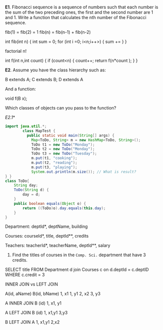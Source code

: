 **E1**. Fibonacci sequence is a sequence of numbers such that each number is the sum of the two preceding ones, the first and the second number are 1 and 1. Write a function that calculates the nth number of the Fibonacci sequence.


fib(1) = fib(2) = 1
fib(n) = fib(n-1) + fib(n-2)


int fib(int n) {
    int sum = 0;
    for (int i =0; i<n;i++>) {
        sum += 
    }
}

factorial n!

int f(int n,int count) {
    if (count<n) {
    count++;
    return f(n*count    );
    }
}

**E2**. Assume you have the class hierarchy such as:

B extends A; C extends B; D extends A

And a function:

void f(B x);

Which classes of objects can you pass to the function?


*E2.1**

```Java
import java.util.*;
        class MapTest {
          public static void main(String[] args) {
            Map<ToDo, String> m = new HashMap<ToDo, String>();
            ToDo t1 = new ToDo("Monday");
            ToDo t2 = new ToDo("Monday");
            ToDo t3 = new ToDo("Tuesday");
            m.put(t1, "cooking");
            m.put(t2, "reading");
            m.put(t3, "playing");
            System.out.println(m.size()); // What is result?
} }
class ToDo{
    String day;
    ToDo(String d) { 
        day = d; 
    }
    public boolean equals(Object o) {
        return ((ToDo)o).day.equals(this.day);
    }
}
```


Department: deptId*, deptName, building

Courses: courseId*, title, deptId**, credits

Teachers: teacherId*, teacherName, deptId**, salary

1. Find the titles of courses in the `Comp. Sci.` department that have 3 credits.

SELECT title  FROM Department d join Courses c on d.deptId = c.deptID WHERE c.credit = 3

INNER JOIN vs LEFT JOIN

A(id, aName)  B(id, bName)
1, x1            1, y1
2, x2            3, y3

A INNER JOIN B (id)
1, x1, y1

A LEFT JOIN B (id)
1, x1,y1
3,y3

B LEFT JOIN A
1, x1,y1
2,x2
